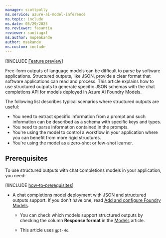 ```yaml
---
manager: scottpolly
ms.service: azure-ai-model-inference
ms.topic: include
ms.date: 05/29/2025
ms.reviewer: fasantia
reviewer: santiagxf
ms.author: mopeakande
author: msakande
ms.custom: include
---
```


[!INCLUDE [Feature preview](~/reusable-content/ce-skilling/azure/includes/ai-studio/includes/feature-preview.md)]

Free-form outputs of language models can be difficult to parse by software applications. Structured outputs, like JSON, provide a clear format that software applications can read and process. This article explains how to use structured outputs to generate specific JSON schemas with the chat completions API for models deployed in Azure AI Foundry Models.

The following list describes typical scenarios where structured outputs are useful:

* You need to extract specific information from a prompt and such information can be described as a schema with specific keys and types.
* You need to parse information contained in the prompts.
* You're using the model to control a workflow in your application where you can benefit from more rigid structures.
* You're using the model as a zero-shot or few-shot learner.

## Prerequisites

To use structured outputs with chat completions models in your application, you need:

[!INCLUDE [how-to-prerequisites](../how-to-prerequisites.md)]

* A chat completions model deployment with JSON and structured outputs support. If you don't have one, read [Add and configure Foundry Models](../../how-to/create-model-deployments.md).

    * You can check which models support structured outputs by checking the column **Response format** in the [Models](../../concepts/models.md) article.

    * This article uses `gpt-4o`.